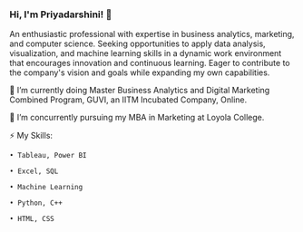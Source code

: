 ### Hi, I'm Priyadarshini! 👋
An enthusiastic professional with expertise in business analytics, marketing, and computer science. Seeking opportunities to apply data analysis, visualization, and machine learning skills in a dynamic work environment that encourages innovation and continuous learning. Eager to contribute to the company's vision and goals while expanding my own capabilities.

🌱 I’m currently doing Master Business Analytics and Digital Marketing Combined Program, GUVI, an IITM Incubated Company, Online.

🔭 I’m concurrently pursuing my MBA in Marketing at Loyola College.

⚡ My Skills:

    • Tableau, Power BI
    
    • Excel, SQL
    
    • Machine Learning
    
    • Python, C++
    
    • HTML, CSS
<!--
<img src ="https://github-readme-stats.vercel.app/api?username=Priyadarshini-G&&show_icons=true&title_color=ffffff&icon_color-bb2acf&text_color-ffffff&bg_color=151515">

**Priyadarshini-G/Priyadarshini-G** is a ✨ _special_ ✨ repository because its `README.md` (this file) appears on your GitHub profile.

Here are some ideas to get you started:

- 🔭 I’m currently working on ...
- 🌱 I’m currently learning ...
- 👯 I’m looking to collaborate on ...
- 🤔 I’m looking for help with ...
- 💬 Ask me about ...
- 📫 How to reach me: ...
- 😄 Pronouns: ...
- ⚡ Fun fact: ...
-->
